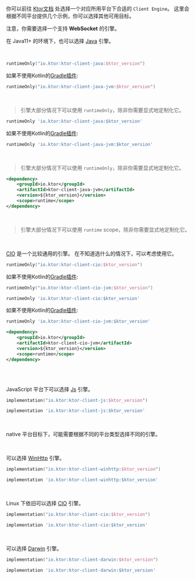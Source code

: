 [//]: # (Ktor 引擎选择)
<snippet id="engine-choose">

<deflist>
<def title="Ktor引擎">

你可以前往 [Ktor文档](https://ktor.io/docs/http-client-engines.html)
处选择一个对应所用平台下合适的 `Client Engine`。
这里会根据不同平台提供几个示例，你可以选择其他可用目标。

<warning>

注意，你需要选择一个支持 **WebSocket** 的引擎。

</warning>

<tabs group="Platform">
<tab title="JVM" group-key="JVM">

在 Java11+ 的环境下，也可以选择 [Java](https://ktor.io/docs/http-client-engines.html#java) 引擎。

<br />

<tabs group="build">
<tab title="Gradle Kotlin DSL" group-key="kts">

```kotlin
runtimeOnly("io.ktor:ktor-client-java:$ktor_version")
```

<tip>

如果不使用Kotlin的[Gradle插件](https://kotlinlang.org/docs/gradle-configure-project.html):

```kotlin
runtimeOnly("io.ktor:ktor-client-java-jvm:$ktor_version")
```
</tip>

<br />

> 引擎大部分情况下可以使用 `runtimeOnly`，除非你需要显式地定制化它。

</tab>
<tab title="Gradle Groovy" group-key="groovy">

```groovy
runtimeOnly 'io.ktor:ktor-client-java:$ktor_version'
```

<tip>

如果不使用Kotlin的[Gradle插件](https://kotlinlang.org/docs/gradle-configure-project.html):

```groovy
runtimeOnly 'io.ktor:ktor-client-java-jvm:$ktor_version'
```
</tip>

<br />

> 引擎大部分情况下可以使用 `runtimeOnly`，除非你需要显式地定制化它。

</tab>
<tab title="Maven" group-key="maven">

```xml
<dependency>
    <groupId>io.ktor</groupId>
    <artifactId>ktor-client-java-jvm</artifactId>
    <version>${ktor_version}</version>
    <scope>runtime</scope>
</dependency>
```

<br />

> 引擎大部分情况下可以使用 `runtime` scope，除非你需要显式地定制化它。

</tab>
</tabs>

<br />

[CIO](https://ktor.io/docs/http-client-engines.html#cio) 是一个比较通用的引擎。
在不知道选什么的情况下，可以考虑使用它。

<tabs group="build">
<tab title="Gradle Kotlin DSL" group-key="kts">

```kotlin
runtimeOnly("io.ktor:ktor-client-cio:$ktor_version")
```

<tip>

如果不使用Kotlin的[Gradle插件](https://kotlinlang.org/docs/gradle-configure-project.html):

```kotlin
runtimeOnly("io.ktor:ktor-client-cio-jvm:$ktor_version")
```
</tip>

</tab>
<tab title="Gradle Groovy" group-key="groovy">

```groovy
runtimeOnly 'io.ktor:ktor-client-cio:$ktor_version'
```

<tip>

如果不使用Kotlin的[Gradle插件](https://kotlinlang.org/docs/gradle-configure-project.html):

```groovy
runtimeOnly 'io.ktor:ktor-client-cio-jvm:$ktor_version'
```
</tip>

</tab>
<tab title="Maven" group-key="maven">

```xml
<dependency>
    <groupId>io.ktor</groupId>
    <artifactId>ktor-client-cio-jvm</artifactId>
    <version>${ktor_version}</version>
    <scope>runtime</scope>
</dependency>
```

</tab>
</tabs>

<br />

</tab>

<tab title="JS" group-key="JS">
<br />

JavaScript 平台下可以选择 [Js](https://ktor.io/docs/http-client-engines.html#js) 引擎。

<tabs group="build">
<tab title="Gradle Kotlin DSL" group-key="kts">

```kotlin
implementation("io.ktor:ktor-client-js:$ktor_version")
```

</tab>
<tab title="Gradle Groovy" group-key="groovy">

```groovy
implementation 'io.ktor:ktor-client-js:$ktor_version'
```

</tab>
</tabs>

</tab>

<tab title="Native" group-key="Native">
<br />

native 平台目标下，可能需要根据不同的平台类型选择不同的引擎。

<tabs group="NativePlatform">
<tab title="Mingw">
<br />

可以选择 [WinHttp](https://ktor.io/docs/http-client-engines.html#winhttp) 引擎。

<tabs group="build">
<tab title="Gradle Kotlin DSL" group-key="kts">

```kotlin
implementation("io.ktor:ktor-client-winhttp:$ktor_version")
```

</tab>
<tab title="Gradle Groovy" group-key="groovy">

```groovy
implementation 'io.ktor:ktor-client-winhttp:$ktor_version'
```

</tab>
</tabs>

</tab>
<tab title="Linux">
<br />

Linux 下依旧可以选择 [CIO](https://ktor.io/docs/http-client-engines.html#cio) 引擎。

<tabs group="build">
<tab title="Gradle Kotlin DSL" group-key="kts">

```kotlin
implementation("io.ktor:ktor-client-cio:$ktor_version")
```

</tab>
<tab title="Gradle Groovy" group-key="groovy">

```groovy
implementation 'io.ktor:ktor-client-cio:$ktor_version'
```

</tab>
</tabs>

</tab>
<tab title="MacOS">
<br />

可以选择 [Darwin](https://ktor.io/docs/http-client-engines.html#darwin) 引擎。

<tabs group="build">
<tab title="Gradle Kotlin DSL" group-key="kts">

```kotlin
implementation("io.ktor:ktor-client-darwin:$ktor_version")
```

</tab>
<tab title="Gradle Groovy" group-key="groovy">

```groovy
implementation 'io.ktor:ktor-client-darwin:$ktor_version'
```

</tab>
</tabs>

</tab>
</tabs>

</tab>
</tabs>

</def>
</deflist>


</snippet>
